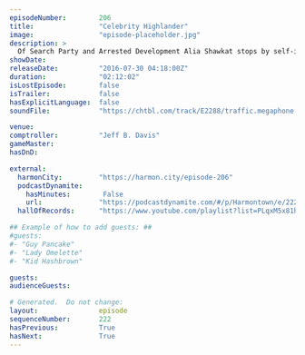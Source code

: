 ```yaml
---
episodeNumber:        206
title:                "Celebrity Highlander"
image:                "episode-placeholder.jpg"
description: >
  Of Search Party and Arrested Development Alia Shawkat stops by self-imposed sleepy Harmontown with a historical 30 minute MeUndies commercial. Visit MeUndies.com/feral. Become a member at harmontown.com/live
showDate:             
releaseDate:          "2016-07-30 04:18:00Z"
duration:             "02:12:02"
isLostEpisode:        false
isTrailer:            false
hasExplicitLanguage:  false
soundFile:            "https://chtbl.com/track/E2288/traffic.megaphone.fm/STA9731376278.mp3?updated=1559933874"

venue:                
comptroller:          "Jeff B. Davis"
gameMaster:           
hasDnD:               

external:
  harmonCity:         "https://harmon.city/episode-206"
  podcastDynamite:
    hasMinutes:        False
    url:              "https://podcastdynamite.com/#/p/Harmontown/e/222/206"
  hallOfRecords:      "https://www.youtube.com/playlist?list=PLqxM5x81hNOZUDMurUCTuhvPGB2Bsltqd"

## Example of how to add guests: ##
#guests:
#- "Guy Pancake"
#- "Lady Omelette"
#- "Kid Hashbrown"

guests:
audienceGuests:

# Generated.  Do not change:
layout:               episode
sequenceNumber:       222
hasPrevious:          True
hasNext:              True
---
```


<!-- The episode description will be rendered here -->
<!-- Add your content below here -->

